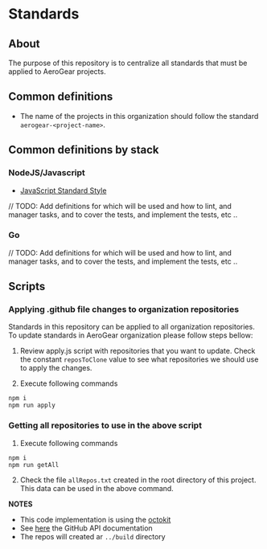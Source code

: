 # Standards

## About

The purpose of this repository is to centralize all standards that must be applied to AeroGear projects.

## Common definitions

* The name of the projects in this organization should follow the standard `aerogear-<project-name>`. 

## Common definitions by stack

### NodeJS/Javascript 

* [JavaScript Standard Style](https://standardjs.com/)

// TODO: Add definitions for which will be used and how to lint, and manager tasks, and to cover the tests, and implement the tests, etc .. 

### Go

// TODO: Add definitions for which will be used and how to lint, and manager tasks, and to cover the tests, and implement the tests, etc .. 

## Scripts

### Applying .github file changes to organization repositories

Standards in this repository can be applied to all organization repositories.
To update standards in AeroGear organization please follow steps bellow:

1. Review apply.js script with repositories that you want to update. Check the constant `reposToClone` value to see what repositories we should use to apply the changes.

2. Execute following commands 

```
npm i
npm run apply
```

### Getting all repositories to use in the above script

1. Execute following commands 

```
npm i
npm run getAll
```

2. Check the file `allRepos.txt` created in the root directory of this project. This data can be used in the above command. 

**NOTES**

* This code implementation is using the [octokit](https://github.com/octokit)
* See [here](https://developer.github.com/v3) the GitHub API documentation
* The repos will created ar `../build` directory  
